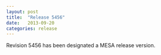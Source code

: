 ```yaml
---
layout: post
title:  "Release 5456"
date:   2013-09-20
categories: release
---
```


Revision 5456 has been designated a MESA release version.
